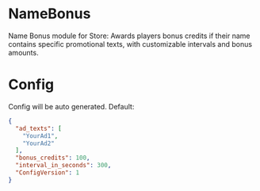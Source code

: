 # NameBonus
Name Bonus module for Store: Awards players bonus credits if their name contains specific promotional texts, with customizable intervals and bonus amounts.

# Config
Config will be auto generated. Default:
```json
{
  "ad_texts": [
    "YourAd1",
    "YourAd2"
  ],
  "bonus_credits": 100,
  "interval_in_seconds": 300,
  "ConfigVersion": 1
}
```
